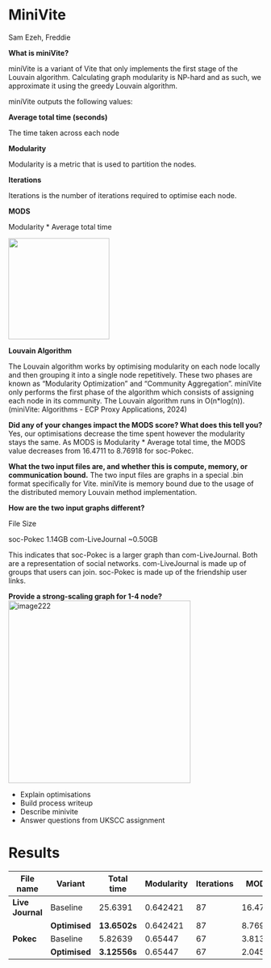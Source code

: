 # MiniVite
Sam Ezeh, Freddie

**What is miniVite?**

miniVite is a variant of Vite that only implements the first stage of the Louvain algorithm. Calculating graph modularity is NP-hard and as such, we approximate it using the greedy Louvain algorithm.

miniVite outputs the following values:

**Average total time (seconds)**

The time taken across each node

**Modularity**

Modularity is a metric that is used to partition the nodes.

**Iterations**

Iterations is the number of iterations required to optimise each node.

**MODS**

Modularity * Average total time 

<img src="https://github.com/Jackaed/UKSCC-Submission/assets/8216039/26a77237-1692-43ac-8875-674c691773f8" width="200" >

**Louvain Algorithm**

The Louvain algorithm works by optimising modularity on each node locally and then grouping it into a single node repetitively. These two phases are known as “Modularity Optimization” and “Community Aggregation”. miniVite only performs the first phase of the algorithm which consists of assigning each node in its community. The Louvain algorithm runs in O(n*log(n)). (miniVite: Algorithms - ECP Proxy Applications, 2024)

**Did any of your changes impact the MODS score? What does this tell you?**
Yes, our optimisations decrease the time spent however the modularity stays the same. As MODS is Modularity * Average total time, the MODS value decreases from 16.4711 to 8.76918 for soc-Pokec.

**What the two input files are, and whether this is compute, memory, or communication bound.**
The two input files are graphs in a special .bin format specifically for Vite. miniVite is memory bound due to the usage of the distributed memory Louvain method implementation.

**How are the two input graphs different?**

File Size

soc-Pokec
1.14GB
com-LiveJournal
~0.50GB


This indicates that soc-Pokec is a larger graph than com-LiveJournal. Both are a representation of social networks. com-LiveJournal is made up of groups that users can join. soc-Pokec is made up of the friendship user links.

**Provide a strong-scaling graph for 1-4 node?**
<img width="361" alt="image222" src="https://github.com/Jackaed/UKSCC-Submission/assets/8216039/f3f8c859-5193-40a5-96cb-314689657415">


* Explain optimisations
* Build process writeup
* Describe minivite
* Answer questions from UKSCC assignment

# Results

| File name       | Variant   | Total time | Modularity | Iterations | MODS    |
| --------------- | --------- | ---------- | ---------- | ---------- | ------- |
| **Live Journal**       | Baseline  | 25.6391    | 0.642421   | 87         | 16.4711 |
|                 | **Optimised** | **13.6502s**    | 0.642421   | 87         | 8.76918 |
| **Pokec** | Baseline  | 5.82639    | 0.65447    | 67         | 3.8132  |
|                 | **Optimised** | **3.12556s**    | 0.65447    | 67         | 2.04559 |
